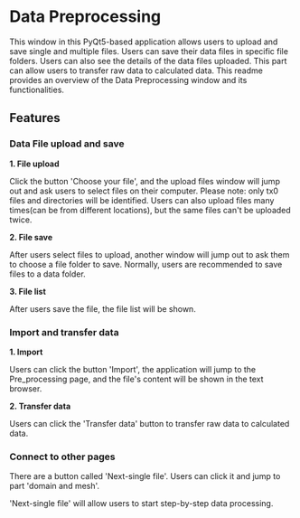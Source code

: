 ﻿# Data Preprocessing

This window in this PyQt5-based application allows users to upload and save single and multiple files. Users can save their data files in specific file folders. Users can also see the details of the data files uploaded. This part can allow users to transfer raw data to calculated data. This readme provides an overview of the Data Preprocessing window and its functionalities.

## Features

### Data File upload and save

**1. File upload**

Click the button 'Choose your file', and the upload files window will jump out and ask users to select files on their computer. 
Please note: only tx0 files and directories will be identified. Users can also upload files many times(can be from different locations), but the same files can't be uploaded twice.


**2. File save** 

After users select files to upload, another window will jump out to ask them to choose a file folder to save. Normally, users are recommended to save files to a data folder.


**3. File list** 

After users save the file, the file list will be shown.


### Import and transfer data

**1. Import**

Users can click the button 'Import', the application will jump to the Pre_processing page, and the file's content will be shown in the text browser.

**2. Transfer data**

Users can click the 'Transfer data' button to transfer raw data to calculated data.


### Connect to other pages

There are a button called 'Next-single file'. Users can click it and jump to part 'domain and mesh'. 

'Next-single file' will allow users to start step-by-step data processing.


